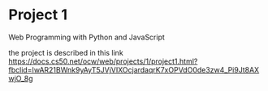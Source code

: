 # Project 1

Web Programming with Python and JavaScript

 the project is described in this link https://docs.cs50.net/ocw/web/projects/1/project1.html?fbclid=IwAR21BWnk9yAyT5JVjVIXOcjardaqrK7xOPVdO0de3zw4_Pi9Jt8AXwjO_8g

